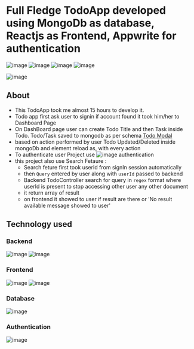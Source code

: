 # Full Fledge TodoApp developed using MongoDb as database, Reactjs as Frontend, Appwrite for authentication 

![image](https://img.shields.io/badge/iNeuron-Full--Stack%20JavaScript%20Web%20Development%20Course-blue)
![image](https://img.shields.io/badge/Hitesh%20Choudhary-LCO-brightgreen)
![image](https://img.shields.io/badge/MERN_Stack-AppWrite-orange)
![image](https://img.shields.io/badge/Project-full_fledge_Todo_App-blue)

![image](https://img.shields.io/badge/Developed_by-Rohtash_Talan-E21717)


## About 
- This TodoApp took me almost 15 hours to develop it. 
- Todo app first ask user to signin if account found it took him/her to Dashboard Page 
- On DashBoard page user can create Todo Title and then Task inside Todo. Todo/Task saved to mongodb as per schema [Todo Modal](./backened/model/todoModel.js)
- based on action performed by user Todo Updated/Deleted inside mongoDb and  element reload as, with every action
- To authenticate user Project use ![image](https://img.shields.io/badge/AppWrite-brightgreen) authentication
- this project also use Search Fetaure : 
    - Search feture first took userId from signIn session automatically
    - then `Query` entered by user along with `userId`  passed to backend
    - Backend TodoController search for query in `regex` format where userId is present to stop accessing other user any other document
    - it return array of result 
    - on frontend it showed to user if result are there or 'No result available message showed to user' 



## Technology used

### Backend 
 ![image](https://img.shields.io/badge/Mongoose-blue)
 ![image](https://img.shields.io/badge/ExpressJs-black)

### Frontend 
 ![image](https://img.shields.io/badge/React.Js-blue)
 ![image](https://img.shields.io/badge/TailWind-red)
 
 ### Database 
 ![image](https://img.shields.io/badge/MongoDB-blue)
 
  ### Authentication 
 ![image](https://img.shields.io/badge/AppWrite_Authentication-blue)
 